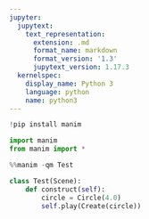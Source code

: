 ```yaml
---
jupyter:
  jupytext:
    text_representation:
      extension: .md
      format_name: markdown
      format_version: '1.3'
      jupytext_version: 1.17.3
  kernelspec:
    display_name: Python 3
    language: python
    name: python3
---
```


```python
!pip install manim
```

```python
import manim
from manim import *
```

```python
%%manim -qm Test

class Test(Scene):
    def construct(self):
        circle = Circle(4.0)
        self.play(Create(circle))
```

